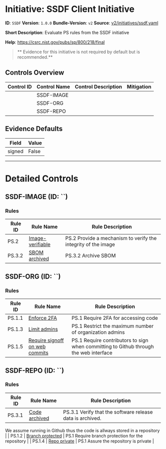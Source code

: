 # Initiative: SSDF Client Initiative

**ID**: `SSDF`
**Version**: `1.0.0`
**Bundle-Version**: `v2`
**Source**: [v2/initiatives/ssdf.yaml](https://github.com/scribe-public/sample-policies/v2/initiatives/ssdf.yaml)

**Short Description**: Evaluate PS rules from the SSDF initiative

**Help**: https://csrc.nist.gov/pubs/sp/800/218/final

> ** Evidence for this initiative is not required by default but is recommended.**

## Controls Overview

| Control ID | Control Name | Control Description | Mitigation |
|------------|--------------|---------------------|------------|
|  | SSDF-IMAGE |  |  |
|  | SSDF-ORG |  |  |
|  | SSDF-REPO |  |  |

## Evidence Defaults

| Field | Value |
|-------|-------|
| signed | False |

---

# Detailed Controls

## SSDF-IMAGE (ID: ``)
### Rules

| Rule ID | Rule Name | Rule Description |
|---------|-----------|------------------|
| PS.2 | [Image-verifiable](../rules/ssdf/ps-2-image-verifiable.md) | PS.2 Provide a mechanism to verify the integrity of the image |
| PS.3.2 | [SBOM archived](../rules/ssdf/ps-3.2-archived-sbom.md) | PS.3.2 Archive SBOM |

## SSDF-ORG (ID: ``)
### Rules

| Rule ID | Rule Name | Rule Description |
|---------|-----------|------------------|
| PS.1.1 | [Enforce 2FA](../rules/ssdf/ps-1-2fa.md) | PS.1 Require 2FA for accessing code |
| PS.1.3 | [Limit admins](../rules/ssdf/ps-1-limit-admins.md) | PS.1 Restrict the maximum number of organization admins |
| PS.1.5 | [Require signoff on web commits](../rules/ssdf/ps-1-web-commit-signoff.md) | PS.1 Require contributors to sign when committing to Github through the web interface |

## SSDF-REPO (ID: ``)
### Rules

| Rule ID | Rule Name | Rule Description |
|---------|-----------|------------------|
| PS.3.1 | [Code archived](../rules/ssdf/ps-3.1-code-archived.md) | PS.3.1 Verify that the software release data is archived.
We assume running in Github thus the code is allways stored in a repository
 |
| PS.1.2 | [Branch protected](../rules/ssdf/ps-1-branch-protection.md) | PS.1 Require branch protection for the repository |
| PS.1.4 | [Repo private](../rules/ssdf/ps-1-repo-private.md) | PS.1 Assure the repository is private |
